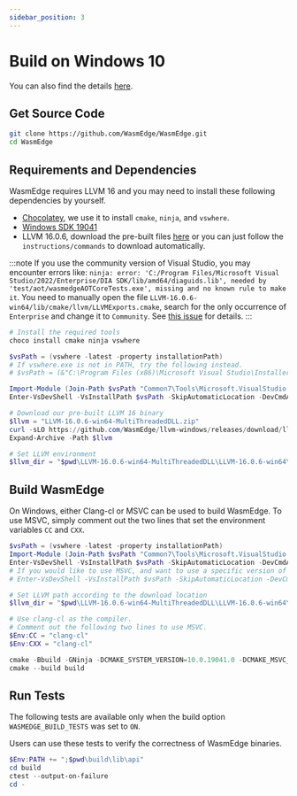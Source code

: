```yaml
---
sidebar_position: 3
---
```


# Build on Windows 10

You can also find the details [here](https://github.com/WasmEdge/WasmEdge/blob/master/.github/workflows/reusable-build-on-windows.yml#L37-L48).

## Get Source Code

```bash
git clone https://github.com/WasmEdge/WasmEdge.git
cd WasmEdge
```

## Requirements and Dependencies

WasmEdge requires LLVM 16 and you may need to install these following dependencies by yourself.

- [Chocolatey](https://chocolatey.org/install), we use it to install `cmake`, `ninja`, and `vswhere`.
- [Windows SDK 19041](https://blogs.windows.com/windowsdeveloper/2020/05/12/start-developing-on-windows-10-version-2004-today/)
- LLVM 16.0.6, download the pre-built files [here](https://github.com/WasmEdge/llvm-windows/releases) or you can just follow the `instructions/commands` to download automatically.

<!-- prettier-ignore -->
:::note
If you use the community version of Visual Studio, you may encounter errors like: `ninja: error: 'C:/Program Files/Microsoft Visual Studio/2022/Enterprise/DIA SDK/lib/amd64/diaguids.lib', needed by 'test/aot/wasmedgeAOTCoreTests.exe', missing and no known rule to make it`. You need to manually open the file `LLVM-16.0.6-win64/lib/cmake/llvm/LLVMExports.cmake`, search for the only occurrence of `Enterprise` and change it to `Community`. See [this issue](https://github.com/WasmEdge/WasmEdge/issues/1290#issuecomment-1056784554) for details.
:::

```powershell
# Install the required tools
choco install cmake ninja vswhere

$vsPath = (vswhere -latest -property installationPath)
# If vswhere.exe is not in PATH, try the following instead.
# $vsPath = (&"C:\Program Files (x86)\Microsoft Visual Studio\Installer\vswhere.exe" -latest -property installationPath)

Import-Module (Join-Path $vsPath "Common7\Tools\Microsoft.VisualStudio.DevShell.dll")
Enter-VsDevShell -VsInstallPath $vsPath -SkipAutomaticLocation -DevCmdArguments "-arch=x64 -host_arch=x64 -winsdk=10.0.19041.0"

# Download our pre-built LLVM 16 binary
$llvm = "LLVM-16.0.6-win64-MultiThreadedDLL.zip"
curl -sLO https://github.com/WasmEdge/llvm-windows/releases/download/llvmorg-16.0.6/LLVM-16.0.6-win64-MultiThreadedDLL.zip -o $llvm
Expand-Archive -Path $llvm

# Set LLVM environment
$llvm_dir = "$pwd\LLVM-16.0.6-win64-MultiThreadedDLL\LLVM-16.0.6-win64\lib\cmake\llvm"
```

## Build WasmEdge

On Windows, either Clang-cl or MSVC can be used to build WasmEdge. To use MSVC, simply comment out the two lines that set the environment variables `CC` and `CXX`.

```powershell
$vsPath = (vswhere -latest -property installationPath)
Import-Module (Join-Path $vsPath "Common7\Tools\Microsoft.VisualStudio.DevShell.dll")
Enter-VsDevShell -VsInstallPath $vsPath -SkipAutomaticLocation -DevCmdArguments "-arch=x64 -host_arch=x64 -winsdk=10.0.19041.0"
# If you would like to use MSVC, and want to use a specific version of MSVC, set the arg `vcvars_ver` like the following.
# Enter-VsDevShell -VsInstallPath $vsPath -SkipAutomaticLocation -DevCmdArguments "-arch=x64 -host_arch=x64 -winsdk=10.0.19041.0 -vcvars_ver=14.34.31933"

# Set LLVM path according to the download location
$llvm_dir = "$pwd\LLVM-16.0.6-win64-MultiThreadedDLL\LLVM-16.0.6-win64\lib\cmake\llvm"

# Use clang-cl as the compiler.
# Comment out the following two lines to use MSVC.
$Env:CC = "clang-cl"
$Env:CXX = "clang-cl"

cmake -Bbuild -GNinja -DCMAKE_SYSTEM_VERSION=10.0.19041.0 -DCMAKE_MSVC_RUNTIME_LIBRARY=MultiThreadedDLL "-DLLVM_DIR=$llvm_dir" -DWASMEDGE_BUILD_TESTS=ON -DWASMEDGE_BUILD_PACKAGE="ZIP" .
cmake --build build
```

## Run Tests

The following tests are available only when the build option `WASMEDGE_BUILD_TESTS` was set to `ON`.

Users can use these tests to verify the correctness of WasmEdge binaries.

```powershell
$Env:PATH += ";$pwd\build\lib\api"
cd build
ctest --output-on-failure
cd -
```
